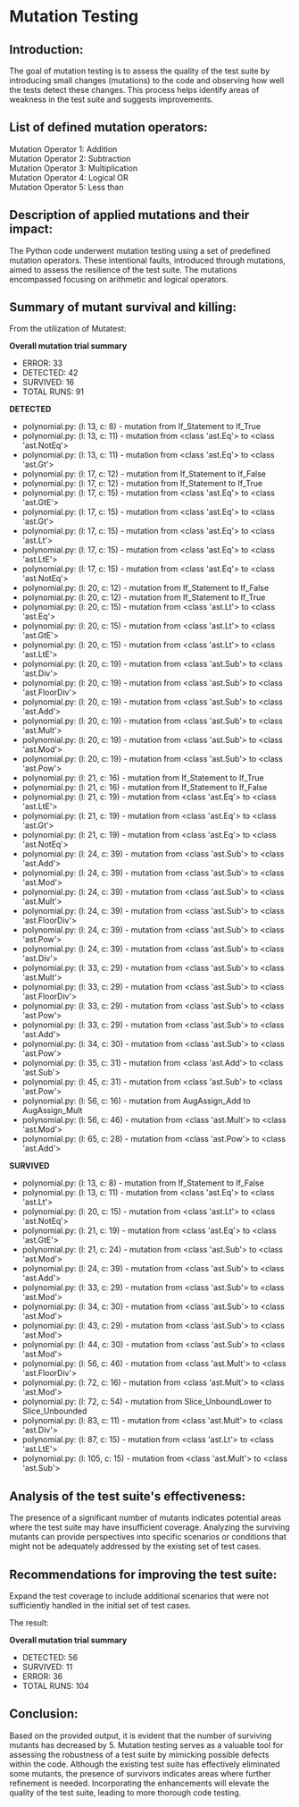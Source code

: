 # Mutation Testing

## Introduction:
The goal of mutation testing is to assess the quality of the test suite by introducing small changes (mutations) to the code and observing how well the tests detect these changes. This process helps identify areas of weakness in the test suite and suggests improvements.

## List of defined mutation operators:
Mutation Operator 1: Addition<br>
Mutation Operator 2: Subtraction<br>
Mutation Operator 3: Multiplication<br>
Mutation Operator 4: Logical OR<br>
Mutation Operator 5: Less than<br>

## Description of applied mutations and their impact:
The Python code underwent mutation testing using a set of predefined mutation operators. These intentional faults, introduced through mutations, aimed to assess the resilience of the test suite. The mutations encompassed focusing on arithmetic and logical operators.

## Summary of mutant survival and killing:
From the utilization of Mutatest:

**Overall mutation trial summary**
 - ERROR: 33
 - DETECTED: 42
 - SURVIVED: 16
 - TOTAL RUNS: 91

**DETECTED**
 - polynomial.py: (l: 13, c: 8) - mutation from If_Statement to If_True
 - polynomial.py: (l: 13, c: 11) - mutation from <class 'ast.Eq'> to <class 'ast.NotEq'>
 - polynomial.py: (l: 13, c: 11) - mutation from <class 'ast.Eq'> to <class 'ast.Gt'>
 - polynomial.py: (l: 17, c: 12) - mutation from If_Statement to If_False
 - polynomial.py: (l: 17, c: 12) - mutation from If_Statement to If_True
 - polynomial.py: (l: 17, c: 15) - mutation from <class 'ast.Eq'> to <class 'ast.GtE'>
 - polynomial.py: (l: 17, c: 15) - mutation from <class 'ast.Eq'> to <class 'ast.Gt'>
 - polynomial.py: (l: 17, c: 15) - mutation from <class 'ast.Eq'> to <class 'ast.Lt'>
 - polynomial.py: (l: 17, c: 15) - mutation from <class 'ast.Eq'> to <class 'ast.LtE'>
 - polynomial.py: (l: 17, c: 15) - mutation from <class 'ast.Eq'> to <class 'ast.NotEq'>
 - polynomial.py: (l: 20, c: 12) - mutation from If_Statement to If_False
 - polynomial.py: (l: 20, c: 12) - mutation from If_Statement to If_True
 - polynomial.py: (l: 20, c: 15) - mutation from <class 'ast.Lt'> to <class 'ast.Eq'>
 - polynomial.py: (l: 20, c: 15) - mutation from <class 'ast.Lt'> to <class 'ast.GtE'>
 - polynomial.py: (l: 20, c: 15) - mutation from <class 'ast.Lt'> to <class 'ast.LtE'>
 - polynomial.py: (l: 20, c: 19) - mutation from <class 'ast.Sub'> to <class 'ast.Div'>
 - polynomial.py: (l: 20, c: 19) - mutation from <class 'ast.Sub'> to <class 'ast.FloorDiv'>
 - polynomial.py: (l: 20, c: 19) - mutation from <class 'ast.Sub'> to <class 'ast.Add'>
 - polynomial.py: (l: 20, c: 19) - mutation from <class 'ast.Sub'> to <class 'ast.Mult'>
 - polynomial.py: (l: 20, c: 19) - mutation from <class 'ast.Sub'> to <class 'ast.Mod'>
 - polynomial.py: (l: 20, c: 19) - mutation from <class 'ast.Sub'> to <class 'ast.Pow'>
 - polynomial.py: (l: 21, c: 16) - mutation from If_Statement to If_True
 - polynomial.py: (l: 21, c: 16) - mutation from If_Statement to If_False
 - polynomial.py: (l: 21, c: 19) - mutation from <class 'ast.Eq'> to <class 'ast.LtE'>
 - polynomial.py: (l: 21, c: 19) - mutation from <class 'ast.Eq'> to <class 'ast.Gt'>
 - polynomial.py: (l: 21, c: 19) - mutation from <class 'ast.Eq'> to <class 'ast.NotEq'>
 - polynomial.py: (l: 24, c: 39) - mutation from <class 'ast.Sub'> to <class 'ast.Add'>
 - polynomial.py: (l: 24, c: 39) - mutation from <class 'ast.Sub'> to <class 'ast.Mod'>
 - polynomial.py: (l: 24, c: 39) - mutation from <class 'ast.Sub'> to <class 'ast.Mult'>
 - polynomial.py: (l: 24, c: 39) - mutation from <class 'ast.Sub'> to <class 'ast.FloorDiv'>
 - polynomial.py: (l: 24, c: 39) - mutation from <class 'ast.Sub'> to <class 'ast.Pow'>
 - polynomial.py: (l: 24, c: 39) - mutation from <class 'ast.Sub'> to <class 'ast.Div'>
 - polynomial.py: (l: 33, c: 29) - mutation from <class 'ast.Sub'> to <class 'ast.Mult'>
 - polynomial.py: (l: 33, c: 29) - mutation from <class 'ast.Sub'> to <class 'ast.FloorDiv'>
 - polynomial.py: (l: 33, c: 29) - mutation from <class 'ast.Sub'> to <class 'ast.Pow'>
 - polynomial.py: (l: 33, c: 29) - mutation from <class 'ast.Sub'> to <class 'ast.Add'>
 - polynomial.py: (l: 34, c: 30) - mutation from <class 'ast.Sub'> to <class 'ast.Pow'>
 - polynomial.py: (l: 35, c: 31) - mutation from <class 'ast.Add'> to <class 'ast.Sub'>
 - polynomial.py: (l: 45, c: 31) - mutation from <class 'ast.Sub'> to <class 'ast.Pow'>
 - polynomial.py: (l: 56, c: 16) - mutation from AugAssign_Add to AugAssign_Mult
 - polynomial.py: (l: 56, c: 46) - mutation from <class 'ast.Mult'> to <class 'ast.Mod'>
 - polynomial.py: (l: 65, c: 28) - mutation from <class 'ast.Pow'> to <class 'ast.Add'>

**SURVIVED**
 - polynomial.py: (l: 13, c: 8) - mutation from If_Statement to If_False
 - polynomial.py: (l: 13, c: 11) - mutation from <class 'ast.Eq'> to <class 'ast.Lt'>
 - polynomial.py: (l: 20, c: 15) - mutation from <class 'ast.Lt'> to <class 'ast.NotEq'>
 - polynomial.py: (l: 21, c: 19) - mutation from <class 'ast.Eq'> to <class 'ast.GtE'>
 - polynomial.py: (l: 21, c: 24) - mutation from <class 'ast.Sub'> to <class 'ast.Mod'>
 - polynomial.py: (l: 24, c: 39) - mutation from <class 'ast.Sub'> to <class 'ast.Add'>
 - polynomial.py: (l: 33, c: 29) - mutation from <class 'ast.Sub'> to <class 'ast.Mod'>
 - polynomial.py: (l: 34, c: 30) - mutation from <class 'ast.Sub'> to <class 'ast.Mod'>
 - polynomial.py: (l: 43, c: 29) - mutation from <class 'ast.Sub'> to <class 'ast.Mod'>
 - polynomial.py: (l: 44, c: 30) - mutation from <class 'ast.Sub'> to <class 'ast.Mod'>
 - polynomial.py: (l: 56, c: 46) - mutation from <class 'ast.Mult'> to <class 'ast.FloorDiv'>
 - polynomial.py: (l: 72, c: 16) - mutation from <class 'ast.Mult'> to <class 'ast.Mod'>
 - polynomial.py: (l: 72, c: 54) - mutation from Slice_UnboundLower to Slice_Unbounded
 - polynomial.py: (l: 83, c: 11) - mutation from <class 'ast.Mult'> to <class 'ast.Div'>
 - polynomial.py: (l: 87, c: 15) - mutation from <class 'ast.Lt'> to <class 'ast.LtE'>
 - polynomial.py: (l: 105, c: 15) - mutation from <class 'ast.Mult'> to <class 'ast.Sub'>

## Analysis of the test suite's effectiveness:
The presence of a significant number of mutants indicates potential areas where the test suite may have insufficient coverage. Analyzing the surviving mutants can provide perspectives into specific scenarios or conditions that might not be adequately addressed by the existing set of test cases.

## Recommendations for improving the test suite:
Expand the test coverage to include additional scenarios that were not sufficiently handled in the initial set of test cases.

The result:

**Overall mutation trial summary**
 - DETECTED: 56
 - SURVIVED: 11
 - ERROR: 36
 - TOTAL RUNS: 104

## Conclusion:
Based on the provided output, it is evident that the number of surviving mutants has decreased by 5. Mutation testing serves as a valuable tool for assessing the robustness of a test suite by mimicking possible defects within the code. Although the existing test suite has effectively eliminated some mutants, the presence of survivors indicates areas where further refinement is needed. Incorporating the enhancements will elevate the quality of the test suite, leading to more thorough code testing.
